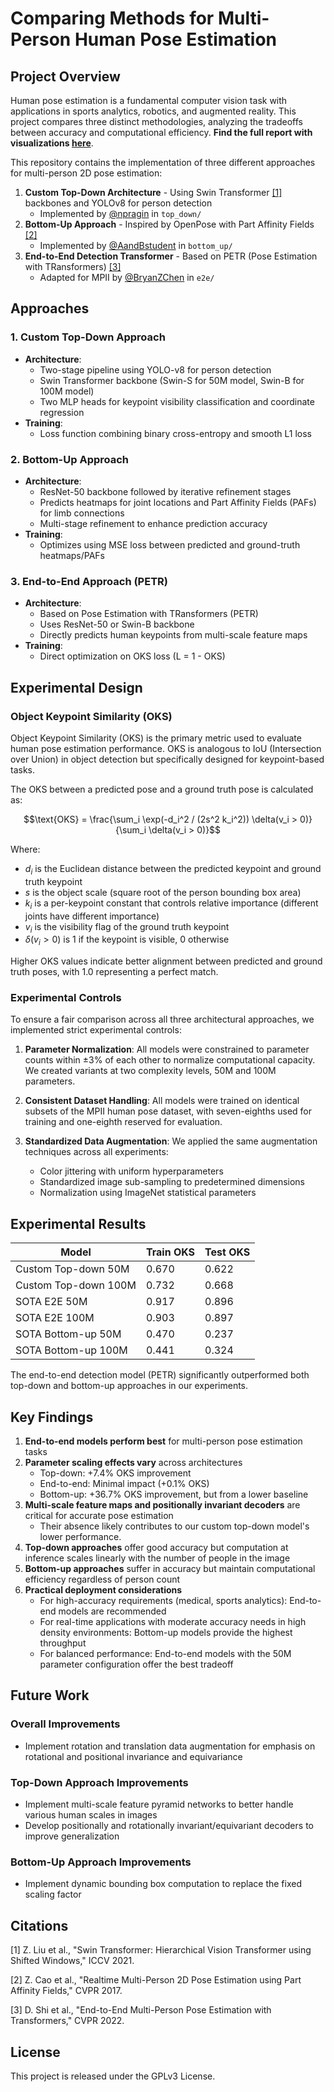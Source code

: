 # Comparing Methods for Multi-Person Human Pose Estimation

## Project Overview

Human pose estimation is a fundamental computer vision task with applications in sports analytics, robotics, and augmented reality. This project compares three distinct methodologies, analyzing the tradeoffs between accuracy and computational efficiency. **Find the full report with visualizations [here](assets/report.pdf)**.

This repository contains the implementation of three different approaches for multi-person 2D pose estimation:

1. **Custom Top-Down Architecture** - Using Swin Transformer [[1]](https://arxiv.org/pdf/2103.14030) backbones and YOLOv8 for person detection
    - Implemented by [@npragin](github.com/npragin) in `top_down/`
2. **Bottom-Up Approach** - Inspired by OpenPose with Part Affinity Fields [[2]](https://arxiv.org/pdf/1812.08008)
    - Implemented by [@AandBstudent](github.com/AandBstudent) in `bottom_up/`
3. **End-to-End Detection Transformer** - Based on PETR (Pose Estimation with TRansformers) [[3]](https://openaccess.thecvf.com/content/CVPR2022/papers/Shi_End-to-End_Multi-Person_Pose_Estimation_With_Transformers_CVPR_2022_paper.pdf)
    - Adapted for MPII by [@BryanZChen](github.com/BryanZChen) in `e2e/`

## Approaches

### 1. Custom Top-Down Approach
- **Architecture**:
  - Two-stage pipeline using YOLO-v8 for person detection
  - Swin Transformer backbone (Swin-S for 50M model, Swin-B for 100M model)
  - Two MLP heads for keypoint visibility classification and coordinate regression
- **Training**:
  - Loss function combining binary cross-entropy and smooth L1 loss

### 2. Bottom-Up Approach
- **Architecture**:
  - ResNet-50 backbone followed by iterative refinement stages
  - Predicts heatmaps for joint locations and Part Affinity Fields (PAFs) for limb connections
  - Multi-stage refinement to enhance prediction accuracy
- **Training**:
  - Optimizes using MSE loss between predicted and ground-truth heatmaps/PAFs

### 3. End-to-End Approach (PETR)
- **Architecture**:
  - Based on Pose Estimation with TRansformers (PETR)
  - Uses ResNet-50 or Swin-B backbone
  - Directly predicts human keypoints from multi-scale feature maps
- **Training**:
  - Direct optimization on OKS loss (L = 1 - OKS)

## Experimental Design

### Object Keypoint Similarity (OKS)

Object Keypoint Similarity (OKS) is the primary metric used to evaluate human pose estimation performance. OKS is analogous to IoU (Intersection over Union) in object detection but specifically designed for keypoint-based tasks.

The OKS between a predicted pose and a ground truth pose is calculated as:

$$\text{OKS} = \frac{\sum_i \exp(-d_i^2 / (2s^2 k_i^2)) \delta(v_i > 0)}{\sum_i \delta(v_i > 0)}$$

Where:
- $d_i$ is the Euclidean distance between the predicted keypoint and ground truth keypoint
- $s$ is the object scale (square root of the person bounding box area)
- $k_i$ is a per-keypoint constant that controls relative importance (different joints have different importance)
- $v_i$ is the visibility flag of the ground truth keypoint
- $\delta(v_i > 0)$ is 1 if the keypoint is visible, 0 otherwise

Higher OKS values indicate better alignment between predicted and ground truth poses, with 1.0 representing a perfect match.

### Experimental Controls

To ensure a fair comparison across all three architectural approaches, we implemented strict experimental controls:

1. **Parameter Normalization**: All models were constrained to parameter counts within ±3% of each other to normalize computational capacity. We created variants at two complexity levels, 50M and 100M parameters.

2. **Consistent Dataset Handling**: All models were trained on identical subsets of the MPII human pose dataset, with seven-eighths used for training and one-eighth reserved for evaluation.

3. **Standardized Data Augmentation**: We applied the same augmentation techniques across all experiments:
   - Color jittering with uniform hyperparameters
   - Standardized image sub-sampling to predetermined dimensions
   - Normalization using ImageNet statistical parameters

## Experimental Results

| Model | Train OKS | Test OKS |
|-------|----------|----------|
| Custom Top-down 50M | 0.670 | 0.622 |
| Custom Top-down 100M | 0.732 | 0.668 |
| SOTA E2E 50M | 0.917 | 0.896 |
| SOTA E2E 100M | 0.903 | 0.897 |
| SOTA Bottom-up 50M | 0.470 | 0.237 |
| SOTA Bottom-up 100M | 0.441 | 0.324 |

The end-to-end detection model (PETR) significantly outperformed both top-down and bottom-up approaches in our experiments.

## Key Findings

1. **End-to-end models perform best** for multi-person pose estimation tasks
2. **Parameter scaling effects vary** across architectures
    - Top-down: +7.4% OKS improvement
    - End-to-end: Minimal impact (+0.1% OKS)
    - Bottom-up: +36.7% OKS improvement, but from a lower baseline
3. **Multi-scale feature maps and positionally invariant decoders** are critical for accurate pose estimation
    - Their absence likely contributes to our custom top-down model's lower performance.
4. **Top-down approaches** offer good accuracy but computation at inference scales linearly with the number of people in the image
5. **Bottom-up approaches** suffer in accuracy but maintain computational efficiency regardless of person count
6. **Practical deployment considerations**
    - For high-accuracy requirements (medical, sports analytics): End-to-end models are recommended
    - For real-time applications with moderate accuracy needs in high density environments: Bottom-up models provide the highest throughput
    - For balanced performance: End-to-end models with the 50M parameter configuration offer the best tradeoff

## Future Work

### Overall Improvements
- Implement rotation and translation data augmentation for emphasis on rotational and positional invariance and equivariance

### Top-Down Approach Improvements
- Implement multi-scale feature pyramid networks to better handle various human scales in images
- Develop positionally and rotationally invariant/equivariant decoders to improve generalization

### Bottom-Up Approach Improvements
- Implement dynamic bounding box computation to replace the fixed scaling factor

## Citations
[1] Z. Liu et al., "Swin Transformer: Hierarchical Vision Transformer using Shifted Windows," ICCV 2021.

[2] Z. Cao et al., "Realtime Multi-Person 2D Pose Estimation using Part Affinity Fields," CVPR 2017.

[3] D. Shi et al., "End-to-End Multi-Person Pose Estimation with Transformers," CVPR 2022.

## License

This project is released under the GPLv3 License.